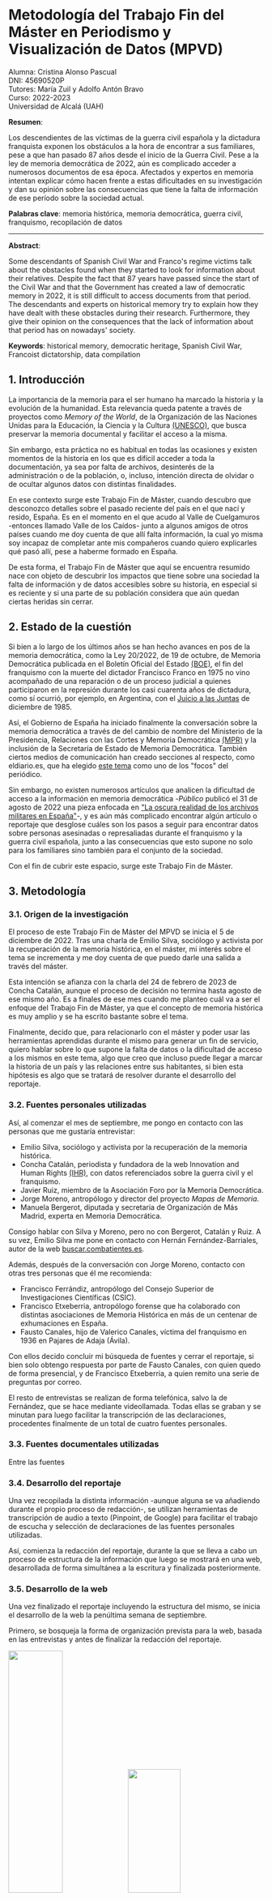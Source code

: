 # Metodología del Trabajo Fin del Máster en Periodismo y Visualización de Datos (MPVD)
Alumna: Cristina Alonso Pascual<br>
DNI: 45690520P<br>
Tutores: María Zuil y Adolfo Antón Bravo<br> 
Curso: 2022-2023<br>
Universidad de Alcalá (UAH)<br>

**Resumen**:

Los descendientes de las víctimas de la guerra civil española y la dictadura franquista exponen los obstáculos a la hora de encontrar a sus familiares, pese a que han pasado 87 años desde el inicio de la Guerra Civil. Pese a la ley de memoria democrática de 2022, aún es complicado acceder a numerosos documentos de esa época. Afectados y expertos en memoria intentan explicar cómo hacen frente a estas dificultades en su investigación y dan su opinión sobre las consecuencias que tiene la falta de información de ese período sobre la sociedad actual.

**Palabras clave**: memoria histórica, memoria democrática, guerra civil, franquismo, recopilación de datos

---

**Abstract**:

Some descendants of Spanish Civil War and Franco's regime victims talk about the obstacles found when they started to look for information about their relatives. Despite the fact that 87 years have passed since the start of the Civil War and that the Government has created a law of democratic memory in 2022, it is still difficult to access documents from that period. The descendants and experts on historical memory try to explain how they have dealt with these obstacles during their research. Furthermore, they give their opinion on the consequences that the lack of information about that period has on nowadays' society.

**Keywords**: historical memory, democratic heritage, Spanish Civil War, Francoist dictatorship, data compilation

## 1. Introducción

La importancia de la memoria para el ser humano ha marcado la historia y la evolución de la humanidad. Esta relevancia queda patente a través de proyectos como *Memory of the World*, de la Organización de las Naciones Unidas para la Educación, la Ciencia y la Cultura [(UNESCO)](https://www.unesco.org/en/memory-world), que busca preservar la memoria documental y facilitar el acceso a la misma.

Sin embargo, esta práctica no es habitual en todas las ocasiones y existen momentos de la historia en los que es difícil acceder a toda la documentación, ya sea por falta de archivos, desinterés de la administración o de la población, o, incluso, intención directa de olvidar o de ocultar algunos datos con distintas finalidades.

En ese contexto surge este Trabajo Fin de Máster, cuando descubro que desconozco detalles sobre el pasado reciente del país en el que nací y resido, España. Es en el momento en el que acudo al Valle de Cuelgamuros -entonces llamado Valle de los Caídos- junto a algunos amigos de otros países cuando me doy cuenta de que allí falta información, la cual yo misma soy incapaz de completar ante mis compañeros cuando quiero explicarles qué pasó allí, pese a haberme formado en España.

De esta forma, el Trabajo Fin de Máster que aquí se encuentra resumido nace con objeto de descubrir los impactos que tiene sobre una sociedad la falta de información y de datos accesibles sobre su historia, en especial si es reciente y si una parte de su población considera que aún quedan ciertas heridas sin cerrar. 

## 2. Estado de la cuestión

Si bien a lo largo de los últimos años se han hecho avances en pos de la memoria democrática, como la Ley 20/2022, de 19 de octubre, de Memoria Democrática publicada en el Boletín Oficial del Estado [(BOE)](https://www.boe.es/eli/es/l/2022/10/19/20/con), el fin del franquismo con la muerte del dictador Francisco Franco en 1975 no vino acompañado de una reparación o de un proceso judicial a quienes participaron en la represión durante los casi cuarenta años de dictadura, como sí ocurrió, por ejemplo, en Argentina, con el [Juicio a las Juntas](https://www.argentina.gob.ar/noticias/juicio-las-juntas-la-primera-condena-al-terrorismo-de-estado) de diciembre de 1985.

Así, el Gobierno de España ha iniciado finalmente la conversación sobre la memoria democrática a través de del cambio de nombre del Ministerio de la Presidencia, Relaciones con las Cortes y Memoria Democrática [(MPR)](https://www.mpr.gob.es/memoriademocratica/Paginas/index.aspx) y la inclusión de la Secretaría de Estado de Memoria Democrática. También ciertos medios de comunicación han creado secciones al respecto, como eldiario.es, que ha elegido [este tema](https://www.eldiario.es/focos/memoria_historica/) como uno de los "focos" del periódico.

Sin embargo, no existen numerosos artículos que analicen la dificultad de acceso a la información en memoria democrática -*Público* publicó el 31 de agosto de 2022 una pieza enfocada en ["La oscura realidad de los archivos militares en España"](https://www.publico.es/politica/oscura-realidad-archivos-militares-espana-falta-personal-gestionar-memoria.html)-, y es aún más complicado encontrar algún artículo o reportaje que desglose cuáles son los pasos a seguir para encontrar datos sobre personas asesinadas o represaliadas durante el franquismo y la guerra civil española, junto a las consecuencias que esto supone no solo para los familiares sino también para el conjunto de la sociedad.

Con el fin de cubrir este espacio, surge este Trabajo Fin de Máster.

## 3. Metodología

### 3.1. Origen de la investigación

El proceso de este Trabajo Fin de Máster del MPVD se inicia el 5 de diciembre de 2022. Tras una charla de Emilio Silva, sociólogo y activista por la recuperación de la memoria histórica, en el máster, mi interés sobre el tema se incrementa y me doy cuenta de que puedo darle una salida a través del máster.

Esta intención se afianza con la charla del 24 de febrero de 2023 de Concha Catalán, aunque el proceso de decisión no termina hasta agosto de ese mismo año. Es a finales de ese mes cuando me planteo cuál va a ser el enfoque del Trabajo Fin de Máster, ya que el concepto de memoria histórica es muy amplio y se ha escrito bastante sobre el tema. 

Finalmente, decido que, para relacionarlo con el máster y poder usar las herramientas aprendidas durante el mismo para generar un fin de servicio, quiero hablar sobre lo que supone la falta de datos o la dificultad de acceso a los mismos en este tema, algo que creo que incluso puede llegar a marcar la historia de un país y las relaciones entre sus habitantes, si bien esta hipótesis es algo que se tratará de resolver durante el desarrollo del reportaje.

### 3.2. Fuentes personales utilizadas

Así, al comenzar el mes de septiembre, me pongo en contacto con las personas que me gustaría entrevistar:

- Emilio Silva, sociólogo y activista por la recuperación de la memoria histórica.
- Concha Catalán, periodista y fundadora de la web Innovation and Human Rights [(IHR)](https://ihr.world/es/), con datos referenciados sobre la guerra civil y el franquismo.
- Javier Ruiz, miembro de la Asociación Foro por la Memoria Democrática.
- Jorge Moreno, antropólogo y director del proyecto *Mapas de Memoria*.
- Manuela Bergerot, diputada y secretaria de Organización de Más Madrid, experta en Memoria Democrática.

Consigo hablar con Silva y Moreno, pero no con Bergerot, Catalán y Ruiz. A su vez, Emilio Silva me pone en contacto con Hernán Fernández-Barriales, autor de la web [buscar.combatientes.es](https://buscar.combatientes.es/). 

Además, después de la conversación con Jorge Moreno, contacto con otras tres personas que él me recomienda:

- Francisco Ferrándiz, antropólogo del Consejo Superior de Investigaciones Científicas (CSIC).
- Francisco Etxeberria, antropólogo forense que ha colaborado con distintas asociaciones de Memoria Histórica en más de un centenar de exhumaciones en España.
- Fausto Canales, hijo de Valerico Canales, víctima del franquismo en 1936 en Pajares de Adaja (Ávila).

Con ellos decido concluir mi búsqueda de fuentes y cerrar el reportaje, si bien solo obtengo respuesta por parte de Fausto Canales, con quien quedo de forma presencial, y de Francisco Etxeberria, a quien remito una serie de preguntas por correo.

El resto de entrevistas se realizan de forma telefónica, salvo la de Fernández, que se hace mediante videollamada. Todas ellas se graban y se minutan para luego facilitar la transcripción de las declaraciones, procedentes finalmente de un total de cuatro fuentes personales.

### 3.3. Fuentes documentales utilizadas

Entre las fuentes 

### 3.4. Desarrollo del reportaje

Una vez recopilada la distinta información -aunque alguna se va añadiendo durante el propio proceso de redacción-, se utilizan herramientas de transcripción de audio a texto (Pinpoint, de Google) para facilitar el trabajo de escucha y selección de declaraciones de las fuentes personales utilizadas.

Así, comienza la redacción del reportaje, durante la que se lleva a cabo un proceso de estructura de la información que luego se mostrará en una web, desarrollada de forma simultánea a la escritura y finalizada posteriormente.

### 3.5. Desarrollo de la web

Una vez finalizado el reportaje incluyendo la estructura del mismo, se inicia el desarrollo de la web la penúltima semana de septiembre.

Primero, se bosqueja la forma de organización prevista para la web, basada en las entrevistas y antes de finalizar la redacción del reportaje.

<img src="webtfm1.jpg"  width="46%" height="35%">
<img src="webtfm2.jpg"  width="45.5%" height="25%">

En las imágenes anteriores, se precisa cuál es la idea inicial de la web, que se basa en título y subtítulo seguido del cuerpo principal del texto, con un mapa de las fosas y, posteriormente, visualizaciones de las fichas de las dos víctimas acerca de las que se han realizado las entrevistas, para ejemplificar el enfoque del texto.

Es decir, aunque el enfoque del cuerpo principal del Trabajo Fin de Máster es la ausencia de datos y será lo que se desarrolle a lo largo de este, las fichas complementarán el reportaje con anécdotas concretas para quienes quieran más detalles.


#### 3.5.1. Herramientas utilizadas en la web

XXXXXXXXXXXXXXXXXXXXXXXXXXXXXXXXXXXXXXXXXXXXXXXXXX

#### 3.5.2. Diseño de la web

XXXXXXXXXXXXXXXXXXXXXXXXXXXXXXXXXXXXXXXXXXXXXXXXXX


## 4. Conclusión

[AÑADIR CONCLUSIONES DEL TFM Y SUS LIMITACIONES O COSAS QUE FALTAN POR TRATAR O ESTARÍA BIEN COMPLETAR CON FUTUROS REPORTAJES O ARTÍCULOS]

XXXXXXXXXXXXXXXXXXXXXXXXXXXXXXXXXXXXXXXXX

## 5. Bibliografía y referencias

*Por orden de aparición*

- *Memory of the World*, Organización de las Naciones Unidas para la Educación, la Ciencia y la Cultura (UNESCO). Enlace: https://www.unesco.org/en/memory-world. Consultado el 23 de septiembre de 2023.
- *Ley 20/2022, de 19 de octubre, de Memoria Democrática*, Boletín Oficial del Estado (BOE). Enlace: https://www.boe.es/eli/es/l/2022/10/19/20/con. Consultado el 23 de septiembre de 2023.
- *Juicio a las Juntas: la primera condena al terrorismo de Estado*, Ministerio de Justicia y Derechos Humanos del Gobierno de Argentina, publicado el 9 de diciembre de 2021. Enlace: https://www.argentina.gob.ar/noticias/juicio-las-juntas-la-primera-condena-al-terrorismo-de-estado. Consultado el 23 de septiembre de 2023.
- Página web de memoria democrática, Ministerio de la Presidencia, Relaciones con las Cortes y Memoria Democrática (MPR). Enlace: https://www.mpr.gob.es/memoriademocratica/Paginas/index.aspx. Consultado el 23 de septiembre de 2023.
- Sección de memoria histórica, *eldiario.es*. Enlace: https://www.eldiario.es/focos/memoria_historica/. Consultado el 23 de septiembre de 2023.
-"La oscura realidad de los archivos militares en España: falta personal para gestionar tanta memoria", *Público*. Enlace: https://www.publico.es/politica/oscura-realidad-archivos-militares-espana-falta-personal-gestionar-memoria.html. Consultado el 23 de septiembre de 2023.
- Innovation and Human Rights (IHR), Concha Catalán. Enlace: https://ihr.world/es/. Consultado el 23 de septiembre de 2023.
- buscar.combatientes.es, Hernán Fernández. Enlace: https://buscar.combatientes.es/. Consultado el 23 de septiembre de 2023.
